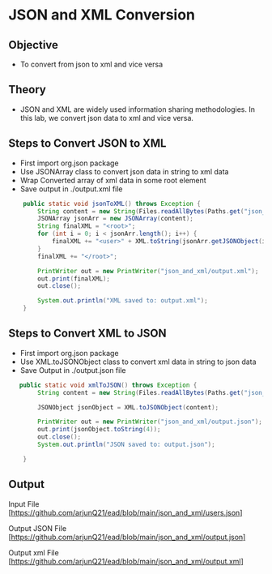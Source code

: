 # JSON and XML Conversion

## Objective

- To convert from json to xml and vice versa


## Theory

- JSON and XML are widely used information sharing methodologies. In this lab, we convert json data to xml and vice versa.

## Steps to Convert JSON to XML

- First import org.json package
- Use JSONArray class to convert json data in string to xml data
- Wrap Converted array of xml data in some root element
- Save output in ./output.xml file

```java
    public static void jsonToXML() throws Exception {
        String content = new String(Files.readAllBytes(Paths.get("json_and_xml/users.json")), StandardCharsets.UTF_8);
        JSONArray jsonArr = new JSONArray(content);
        String finalXML = "<root>";
        for (int i = 0; i < jsonArr.length(); i++) {
            finalXML += "<user>" + XML.toString(jsonArr.getJSONObject(i)) + "</user>";
        }
        finalXML += "</root>";

        PrintWriter out = new PrintWriter("json_and_xml/output.xml");
        out.print(finalXML);
        out.close();

        System.out.println("XML saved to: output.xml");
    }

```

## Steps to Convert XML to JSON

- First import org.json package
- Use XML.toJSONObject class to convert xml data in string to json data
- Save Output in ./output.json file

```java
   public static void xmlToJSON() throws Exception {
        String content = new String(Files.readAllBytes(Paths.get("json_and_xml/data.xml")), StandardCharsets.UTF_8);

        JSONObject jsonObject = XML.toJSONObject(content);

        PrintWriter out = new PrintWriter("json_and_xml/output.json");
        out.print(jsonObject.toString(4));
        out.close();
        System.out.println("JSON saved to: output.json");

    }

```

## Output

Input File [https://github.com/arjunQ21/ead/blob/main/json_and_xml/users.json]

Output JSON File [https://github.com/arjunQ21/ead/blob/main/json_and_xml/output.json]

Output xml File [https://github.com/arjunQ21/ead/blob/main/json_and_xml/output.xml]